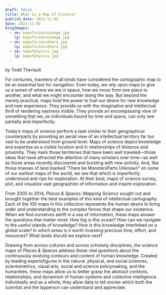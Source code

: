 ```yaml
---
draft: false
title: What Is a Map of Science?
publish_date: 2021-11-05
date: 2021-11-05
blogImages:
  - sm: mapofscienceimage.jpg
    lg: mapofscienceimage.jpg
  - sm: mapofsciencehero.jpg
    lg: mapofsciencehero.jpg
  - sm: mapofphysics.jpg
    lg: mapofphysics.jpg
---
```

by Todd Theriault

For centuries, travelers of all kinds have considered the cartographic map to be an essential tool for navigation. Even today, we rely upon maps to give us a sense of where we are in space, how we move from one place to another, and what we might encounter along the way. But beyond the merely practical, maps hold the power to fuel our desire for new knowledge and new experience. They provide us with the imaginative and intellectual thrill of rendering vastness visible. They provide an encompassing view of something that we, as individuals bound by time and space, can only see partially and imperfectly. 

Today’s maps of science perform a task similar to their geographical counterparts by providing an aerial view of an intellectual territory far too vast to be understood from ground level. Maps of science depict knowledge and expertise as a visible location and in relationships of distance and proximity. They mark those territories that have been well traveled—those ideas that have attracted the attention of many scholars over time—as well as those areas recently discovered and bursting with new activity. And, like those masses of land marked “There be MonstersParts Unknown” on some of our earliest maps of the world, we see that which is imperfectly understood and ripe for exploration. At their best, maps of science survey, plot, and visualize vast geographies of information and inspire exploration.

From 2005 to 2014, *Places & Spaces: Mapping Science* sought out and brought together the best examples of this kind of intellectual cartography. Each of the 100 maps in this collection represents the human desire to bring order and understanding to the complex forces that shape our existence. When we find ourselves adrift in a sea of information, these maps answer the questions that matter most: How big is this ocean? How can we navigate to the useful islands of knowledge? How is this knowledge interlinked on a global scale? In which areas is it worth investing precious time, effort, and resources? What lands should we explore next?

Drawing from across cultures and across scholarly disciplines, the science maps of *Places & Spaces* address these vital questions about the continuously evolving  contours and content of human knowledge. Created by leading expertsfigures in the natural, physical, and social sciences, scientometrics, visual arts, social and science policymaking, and the humanities, these maps allow us to better grasp the abstract contexts, relationships, and dynamism of human systems and collective intelligence. Individually and as a whole, they allow data to tell stories which both the scientist and the layperson can understand and appreciate.